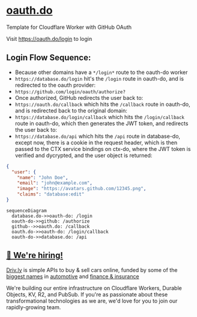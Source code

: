 # [oauth.do](https://oauth.do)
Template for Cloudflare Worker with GitHub OAuth


Visit <https://oauth.do/login> to login

## Login Flow Sequence:
- Because other domains have a `*/login*` route to the oauth-do worker
- `https://database.do/login` hit's the `/login` route in oauth-do, and is redirected to the oauth provider: 
- `https://github.com/login/oauth/authorize?`
- Once authorized, GitHub redirects the user back to:
- `https://oauth.do/callback` which hits the `/callback` route in oauth-do, and is redirected back to the original domain:
- `https://database.do/login/callback` which hits the `/login/callback` route in oauth-do, which then generates the JWT token, and redirects the user back to:
- `https://database.do/api` which hits the `/api` route in database-do, except now, there is a cookie in the request header, which is then passed to the CTX service bindings on ctx-do, where the JWT token is verified and dycrypted, and the user object is returned:
```json
{
  "user": {
    "name": "John Doe",
    "email": "john@example.com",
    "image": "https://avatars.github.com/12345.png",
    "claims": "database:edit"
}
```
```mermaid
sequenceDiagram
  database.do->>oauth-do: /login
  oauth-do->>github: /authorize
  github-->>oauth.do: /callback
  oauth.do->>oauth-do: /login/callback
  oauth-do->>database.do: /api
```


## [🚀 We're hiring!](https://careers.do/apply)
[Driv.ly](https://driv.ly) is simple APIs to buy & sell cars online, funded by some of the [biggest names](https://twitter.com/TurnerNovak) in [automotive](https://fontinalis.com/team/#bill-ford) and [finance & insurance](https://www.detroit.vc)

We're building our entire infrastructure on Cloudflare Workers, Durable Objects, KV, R2, and PubSub.  If you're as passionate about these transformational technologies as we are, we'd love for you to join our rapidly-growing team.
